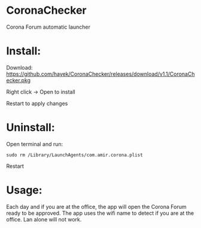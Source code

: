 # CoronaChecker
Corona Forum automatic launcher

# Install:
Download: https://github.com/hayek/CoronaChecker/releases/download/v1.1/CoronaChecker.pkg

Right click -> Open to install

Restart to apply changes

# Uninstall:
Open terminal and run:

```sudo rm /Library/LaunchAgents/com.amir.corona.plist```

Restart

# Usage:
Each day and if you are at the office, the app will open the Corona Forum ready to be approved.
The app uses the wifi name to detect if you are at the office. Lan alone will not work.

